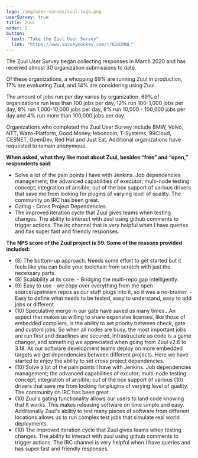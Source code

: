 ```yaml
---
logo: /img/user-survey/zuul-logo.png
userSurvey: true
title: Zuul
order: 5
button:
  text: "Take the Zuul User Survey"
  link: "https://www.surveymonkey.com/r/K2B2MWL"
---
```


The Zuul User Survey began collecting responses in March 2020 and has received almost 30 organization submissions to date.

Of these organizations, a whopping 69% are running Zuul in production, 17% are evaluating Zuul, and 14% are considering using Zuul.

The amount of jobs run per day varies by organization. 69% of organizations run less than 100 jobs per day, 12% run 100-1,000 jobs per day, 8% run 1,000-10,000 jobs per day, 8% run 10,000 - 100,000 jobs per day and 4% run more than 100,000 jobs per day.

Organizations who completed the Zuul User Survey include BMW, Volvo, NTT, Wazo-Platform, Good Money, leboncoin, T-Systems, 99Cloud, CESNET, OpenDev, Red Hat and Just Eat. Additional organizations have requested to remain anonymous.

**When asked, what they like most about Zuul, besides “free” and “open,” respondents said:**

- Solve a lot of the pain points I have with Jenkins. Job dependencies management; the advanced capabilities of executor; multi-node testing concept; integration of ansible; out of the box support of various drivers that save me from looking for plugins of varying level of quality. The community on IRC has been great.
- Gating - Cross Project Dependencies
- The improved iteration cycle that Zuul gives teams when testing changes. The ability to interact with zuul using github comments to trigger actions. The irc channel that is very helpful when I have queries and has super fast and friendly responses.

**The NPS score of the Zuul project is 59. Some of the reasons provided included:**

- (8) The bottom-up approach. Needs some effort to get started but it feels like you can build your toolchain from scratch with just the necessary parts.
- (8) Scalability at its core. - Bridging the multi-repo gap intelligently.
- (9) Easy to use - we copy over everything from the open source/upstream repos as our stuff plugs into it, so it was a no-brainer. - Easy to define what needs to be tested, easy to understand, easy to add jobs or different
- (10) Speculative merge in our gate have saved us many times...An aspect that makes us willing to share expensive licenses, like those of embedded compilers, is the ability to set priority between check, gate and custom jobs. So when all nodes are busy, the most important jobs are run first and deadlines are secured. Infrastructure as code is a game changer, and something we appreciated when going from Zuul v2.6 to 3.18. As our software development teams deploy on more embedded targets we get dependencies between different projects. Here we have started to enjoy the ability to set cross project dependencies.
- (10) Solve a lot of the pain points I have with Jenkins. Job dependencies management; the advanced capabilities of excutor; multi-node testing concept; integration of ansible; out of the box support of various (10) drivers that save me from looking for plugins of varying level of quality. The community on IRC has been great.
- (10) Zuul's gating functionality allows our users to land code knowing that it works. This makes releasing software on time simple and easy. Additionally Zuul's ability to test many pieces of software from different locations allows us to run complex test jobs that simulate real world deployments.
- (10) The improved iteration cycle that Zuul gives teams when testing changes. The ability to interact with zuul using github comments to trigger actions. The IRC channel is very helpful when I have queries and has super fast and friendly responses.
